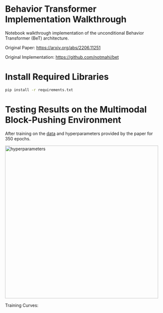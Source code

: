 # Behavior Transformer Implementation Walkthrough

Notebook walkthrough implementation of the unconditional Behavior Transformer (BeT) architecture.

Original Paper: https://arxiv.org/abs/2206.11251

Original Implementation: https://github.com/notmahi/bet

# Install Required Libraries
```bash
pip install -r requirements.txt
```

# Testing Results on the Multimodal Block-Pushing Environment

After training on the [data](https://osf.io/983qz) and hyperparameters provided by the paper for 350 epochs.

<img width="500" alt="hyperparameters" src="https://github.com/omarrayyann/Behavior-Transformer/assets/77675540/1e0d0c69-d82e-443b-abb0-6c16e8ed3951">



Training Curves:

